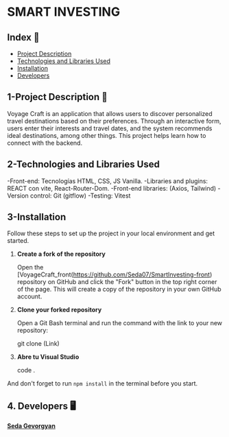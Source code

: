 # SMART INVESTING

## Index 📑
- [Project Description](#project-description-)
- [Technologies and Libraries Used](#2-technologies-and-libraries-used)
- [Installation](#3-installation)
- [Developers](#4-developers-️)

## 1-Project Description 📖

Voyage Craft is an application that allows users to discover personalized travel destinations based on their preferences. Through an interactive form, users enter their interests and travel dates, and the system recommends ideal destinations, among other things. This project helps learn how to connect with the backend.



## 2-Technologies and Libraries Used

-Front-end: Tecnologías HTML, CSS, JS Vanilla. 
-Libraries and plugins: REACT con vite, React-Router-Dom. 
-Front-end libraries: (Axios, Tailwind)
-Version control: Git (gitflow)
-Testing: Vitest



## 3-Installation

Follow these steps to set up the project in your local environment and get started.

1. **Create a fork of the repository**

      Open the [VoyageCraft_front(https://github.com/Seda07/SmartInvesting-front) repository on GitHub and click the "Fork" button in the top right corner of the page. This will create a copy of the repository in your own GitHub account.

2. **Clone your forked repository**

      Open a Git Bash terminal and run the command with the link to your new repository:

   git clone (Link)

3. **Abre tu Visual Studio**

   code .

And don't forget to run `npm install` in the terminal before you start.



## 4. Developers 🖥️


[**Seda Gevorgyan**](https://github.com/Seda07)

